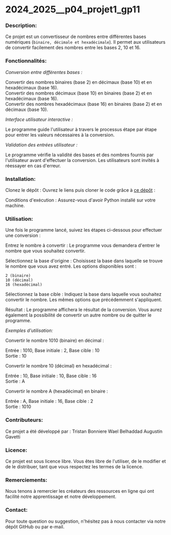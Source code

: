 # 2024_2025__p04_projet1_gp11
### Description:

Ce projet est un convertisseur de nombres entre différentes bases numériques (``binaire, décimale et hexadécimale``). Il permet aux utilisateurs de convertir facilement des nombres entre les bases 2, 10 et 16.


### Fonctionnalités:


*Conversion entre différentes bases :*

Convertir des nombres binaires (base 2) en décimaux (base 10) et en hexadécimaux (base 16).  
Convertir des nombres décimaux (base 10) en binaires (base 2) et en hexadécimaux (base 16).  
Convertir des nombres hexadécimaux (base 16) en binaires (base 2) et en décimaux (base 10).  

*Interface utilisateur interactive :*

Le programme guide l'utilisateur à travers le processus étape par étape pour entrer les valeurs nécessaires à la conversion.


*Validation des entrées utilisateur :*

Le programme vérifie la validité des bases et des nombres fournis par l'utilisateur avant d'effectuer la conversion.
Les utilisateurs sont invités à réessayer en cas d'erreur.


### Installation:

Clonez le dépôt : Ouvrez le liens puis cloner le code grâce à [ce dépôt](https://github.com/votre-username/2024_2025__p04_projet1_gp11.git) :

Conditions d'exécution : Assurez-vous d'avoir Python installé sur votre machine.

### Utilisation:
Une fois le programme lancé, suivez les étapes ci-dessous pour effectuer une conversion :

Entrez le nombre à convertir : Le programme vous demandera d'entrer le nombre que vous souhaitez convertir.

Sélectionnez la base d'origine : Choisissez la base dans laquelle se trouve le nombre que vous avez entré. Les options disponibles sont :

``2 (binaire)``  
``10 (décimal)``  
``16 (hexadécimal)``  

Sélectionnez la base cible : Indiquez la base dans laquelle vous souhaitez convertir le nombre. Les mêmes options que précédemment s'appliquent.

Résultat : Le programme affichera le résultat de la conversion. Vous aurez également la possibilité de convertir un autre nombre ou de quitter le programme.

*Exemples d'utilisation:*

Convertir le nombre 1010 (binaire) en décimal :

Entrée : 1010, Base initiale : 2, Base cible : 10  
Sortie : 10  

Convertir le nombre 10 (décimal) en hexadécimal :

Entrée : 10, Base initiale : 10, Base cible : 16  
Sortie : A  

Convertir le nombre A (hexadécimal) en binaire :

Entrée : A, Base initiale : 16, Base cible : 2  
Sortie : 1010  


### Contributeurs:
Ce projet a été développé par :
Tristan Bonniere
Wael Belhaddad
Augustin Gavetti


### Licence:

Ce projet est sous licence libre. Vous êtes libre de l'utiliser, de le modifier et de le distribuer, tant que vous respectez les termes de la licence.

### Remerciements:

Nous tenons à remercier les créateurs des ressources en ligne qui ont facilité notre apprentissage et notre développement.

### Contact:

Pour toute question ou suggestion, n'hésitez pas à nous contacter via notre dépôt GitHub ou par e-mail.
